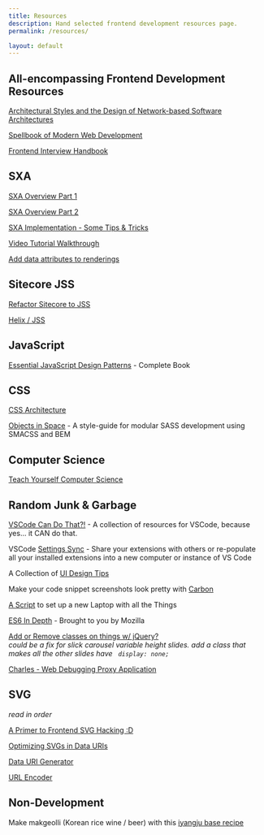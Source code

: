 ```yaml
---
title: Resources
description: Hand selected frontend development resources page.
permalink: /resources/

layout: default
---
```


## All-encompassing Frontend Development Resources

[Architectural Styles and the Design of Network-based Software Architectures](https://www.ics.uci.edu/~fielding/pubs/dissertation/fielding_dissertation.pdf)

[Spellbook of Modern Web Development](https://github.com/dexteryy/spellbook-of-modern-webdev)

[Frontend Interview Handbook](https://github.com/yangshun/front-end-interview-handbook)

## SXA

[SXA Overview Part 1](https://www.velir.com/blog/2017/10/16/tour-sitecore-experience-accelerator-sxa-part-1)

[SXA Overview Part 2](https://www.velir.com/blog/2017/10/16/tour-sitecore-experience-accelerator-sxa-part-2)

[SXA Implementation - Some Tips & Tricks](https://www.sidewalk.be/articles/the-sitecore-sxa-journey-discover-tips-and-tricks-when-implementing-an-sxa-website)

[Video Tutorial Walkthrough](https://www.reddit.com/r/sitecore/comments/bdihvd/sitecore_sxa_tutorials_sxa_1_8_full_site_step_by/)

[Add data attributes to renderings](http://blog.martinmiles.net/post/how-to-add-id-and-data-attributes-to-a-rendering-variant-in-sxa)

## Sitecore JSS

[Refactor Sitecore to JSS](https://blog.vitaliitylyk.com/guide-on-refactoring-your-sitecore-solution-to-sitecore-jss/)

[Helix / JSS](https://sitecore.stackexchange.com/questions/18783/can-we-use-helix-principle-into-jss-application)

## JavaScript

[Essential JavaScript Design Patterns](https://addyosmani.com/resources/essentialjsdesignpatterns/book/) - Complete Book

## CSS

[CSS Architecture](https://philipwalton.com/articles/css-architecture/)

[Objects in Space](https://medium.com/objects-in-space/objects-in-space-f6f404727) - A style-guide for modular SASS development using SMACSS and BEM

## Computer Science

[Teach Yourself Computer Science](https://teachyourselfcs.com/)

## Random Junk & Garbage

[VSCode Can Do That?!](https://vscodecandothat.com) - A collection of resources for VSCode, because yes... it CAN do that.

VSCode [Settings Sync](https://marketplace.visualstudio.com/items?itemName=Shan.code-settings-sync) - Share your extensions with others or re-populate all your installed extensions into a new computer or instance of VS Code

A Collection of [UI Design Tips](https://twitter.com/i/moments/994601867987619840)

Make your code snippet screenshots look pretty with [Carbon](https://carbon.now.sh/)

[A Script](https://github.com/minamarkham/formation) to set up a new Laptop with all the Things

[ES6 In Depth](https://hacks.mozilla.org/category/es6-in-depth/) - Brought to you by Mozilla

[Add or Remove classes on things w/ jQuery?](http://jsfiddle.net/ak9Lnrjj/10/)  
*could be a fix for slick carousel variable height slides. add a class that makes all the other slides have ` display: none;`* 

[Charles - Web Debugging Proxy Application](https://www.charlesproxy.com)

## SVG

*read in order*

[A Primer to Frontend SVG Hacking :D](https://dbushell.com/2013/02/04/a-primer-to-front-end-svg-hacking/)

[Optimizing SVGs in Data URIs](https://codepen.io/tigt/post/optimizing-svgs-in-data-uris)

[Data URI Generator](https://dopiaza.org/tools/datauri/index.php)

[URL Encoder](https://www.urlencoder.org/)

## Non-Development

Make makgeolli (Korean rice wine / beer) with this [iyangju base recipe](/makgeolli-iyangju-base-recipe)
